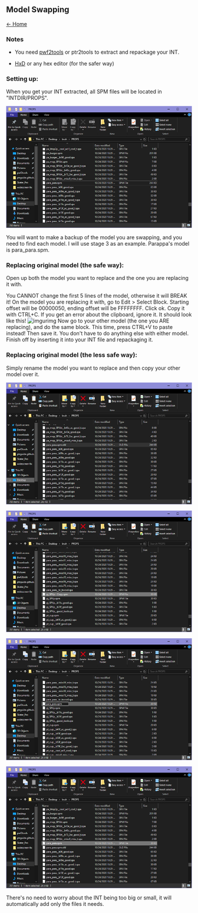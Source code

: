 ## Model Swapping

[← Home](https://ptrguide.github.io)

### Notes

- You need [pwf2tools](https://github.com/pahaze/pwf2tools-cs/releases) or ptr2tools to extract and repackage your INT.

- [HxD](https://mh-nexus.de/en/hxd/) or any hex editor (for the safer way)

### Setting up:

When you get your INT extracted, all SPM files will be located in "INTDIR/PROPS".

![img](./img/props.png)

You will want to make a backup of the model you are swapping, and you need to find each model. I will use stage 3 as an example. Parappa's model is para_para.spm.

### Replacing original model (the safe way):

Open up both the model you want to replace and the one you are replacing it with.

You CANNOT change the first 5 lines of the model, otherwise it will BREAK it! On the model you are replacing it with, go to Edit > Select Block. Starting offset will be 00000050, ending offset will be FFFFFFFF. Click ok. Copy it with CTRL+C. If you get an error about the clipboard, ignore it. It should look like this!
![imgurimg](https://i.imgur.com/tgc1DKJ.png)
Now go to your other model (the one you ARE replacing), and do the same block. This time, press CTRL+V to paste instead! Then save it. You don't have to do anything else with either model.
Finish off by inserting it into your INT file and repackaging it.

### Replacing original model (the less safe way):

Simply rename the model you want to replace and then copy your other model over it.

![img1](./img/explorerrename.png)

![img2](./img/explorercopy.png)

![img3](./img/explorerren2.png)

![img4](./img/explorerfinished.png)

There's no need to worry about the INT being too big or small, it will automatically add only the files it needs.
